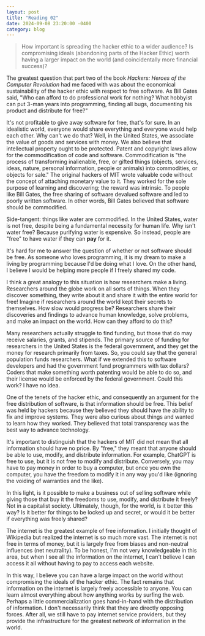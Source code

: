 ```yaml
---
layout: post
title: "Reading 02"
date: 2024-09-08 23:20:00 -0400
category: blog
---
```


> How important is spreading the hacker ethic to a wider audience? Is compromising ideals (abandoning parts of the Hacker Ethic) worth having a larger impact on the world (and coincidentally more financial success)?

The greatest question that part two of the book *Hackers: Heroes of the Computer Revolution* had me faced with was about the economical sustainability of the hacker ethic with respect to free software. As Bill Gates said, "Who can afford to do professional work for nothing? What hobbyist can put 3-man years into programming, finding all bugs, documenting his product and distribute for free?"

It's not profitable to give away software for free, that's for sure. In an idealistic world, everyone would share everything and everyone would help each other. Why can't we do that? Well, in the United States, we associate the value of goods and services with money. We also believe that intellectual property ought to be protected. Patent and copyright laws allow for the commodification of code and software. Commodification is "the process of transforming inalienable, free, or gifted things (objects, services, ideas, nature, personal information, people or animals) into commodities, or objects for sale." The original hackers of MIT wrote valuable code without the concept of attaching monetary value to it. They worked for the sole purpose of learning and discovering; the reward was intrinsic. To people like Bill Gates, the free sharing of software devalued software and led to poorly written software. In other words, Bill Gates believed that software should be commodified.

Side-tangent: things like water are commodified. In the United States, water is not free, despite being a fundamental necessity for human life. Why isn't water free? Because purifying water is expensive. So instead, people are "free" to have water if they can **pay** for it.

It's hard for me to answer the question of whether or not software should be free. As someone who loves programming, it is my dream to make a living by programming because I'd be doing what I love. On the other hand, I believe I would be helping more people if I freely shared my code.

I think a great analogy to this situation is how researchers make a living. Researchers around the globe work on all sorts of things. When they discover something, they write about it and share it with the entire world for free! Imagine if researchers around the world kept their secrets to themselves. How slow would progress be? Researchers share their discoveries and findings to advance human knowledge, solve problems, and make an impact on the world. How can they afford to do this?

Many researchers actually struggle to find funding, but those that do may receive salaries, grants, and stipends. The primary source of funding for researchers in the United States is the federal government, and they get the money for research primarily from taxes. So, you could say that the general population funds researchers. What if we extended this to software developers and had the government fund programmers with tax dollars? Coders that make something worth patenting would be able to do so, and their license would be enforced by the federal government. Could this work? I have no idea.

One of the tenets of the hacker ethic, and consequently an argument for the free distribution of software, is that information should be free. This belief was held by hackers because they believed they should have the ability to fix and improve systems. They were also curious about things and wanted to learn how they worked. They believed that total transparency was the best way to advance technology.

It's important to distinguish that the hackers of MIT did not mean that all information should have no price. By "free," they meant that anyone should be able to use, modify, and distribute information. For example, ChatGPT is free to use, but it is not free to modify and distribute. Conversely, you may have to pay money in order to buy a computer, but once you own the computer, you have the freedom to modify it in any way you'd like (ignoring the voiding of warranties and the like).

In this light, is it possible to make a business out of selling software while giving those that buy it the freedoms to use, modify, and distribute it freely? Not in a capitalist society. Ultimately, though, for the world, is it better this way? Is it better for things to be locked up and secret, or would it be better if everything was freely shared?

The internet is the greatest example of free information. I initially thought of Wikipedia but realized the internet is so much more vast. The internet is not free in terms of money, but it is largely free from biases and non-neutral influences (net neutrality). To be honest, I'm not very knowledgeable in this area, but when I see all the information on the internet, I can't believe I can access it all without having to pay to access each website.

In this way, I believe you can have a large impact on the world without compromising the ideals of the hacker ethic. The fact remains that information on the internet is largely freely accessible to anyone. You can learn almost everything about how anything works by surfing the web. Perhaps a little commercialization goes hand-in-hand with the distribution of information. I don't necessarily think that they are directly opposing forces. After all, we still have to pay internet service providers, but they provide the infrastructure for the greatest network of information in the world.
